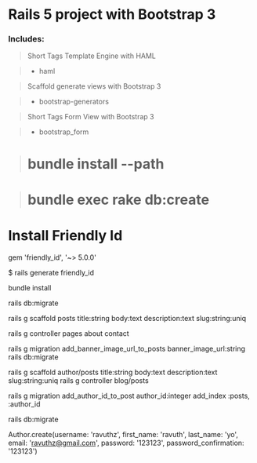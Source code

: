 # Rails 5 project with Bootstrap 3

### Includes:

> Short Tags Template Engine with HAML

> * haml

> Scaffold generate views with Bootstrap 3

> * bootstrap-generators

> Short Tags Form View with Bootstrap 3

> * bootstrap_form

> # bundle install --path

> # bundle exec rake db:create

# Install Friendly Id

gem 'friendly_id', '~> 5.0.0'

$ rails generate friendly_id

bundle install

rails db:migrate

rails g scaffold posts title:string body:text description:text slug:string:uniq

rails g controller pages about contact


rails g migration add_banner_image_url_to_posts banner_image_url:string
rails db:migrate

rails g scaffold author/posts title:string body:text description:text slug:string:uniq
rails g controller blog/posts

rails g migration add_author_id_to_post author_id:integer
add_index :posts, :author_id

rails db:migrate

Author.create(username: 'ravuthz', first_name: 'ravuth', last_name: 'yo', email: 'ravuthz@gmail.com', password: '123123', password_confirmation: '123123')